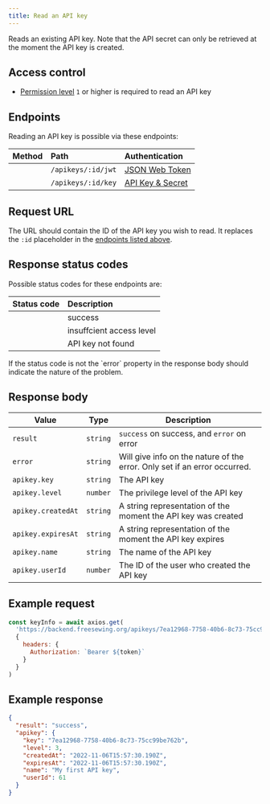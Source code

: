 ```yaml
---
title: Read an API key
---
```


Reads an existing API key. Note that the API secret can only be retrieved at
the moment the API key is created.

## Access control

- [Permission level](/reference/backend/rbac) `1` or higher is required to read an API key

## Endpoints

Reading an API key is possible via these endpoints:

| Method    | Path | Authentication |
| --------: | :--- | :------------- |
| <Method get /> | `/apikeys/:id/jwt` | [JSON Web Token](/reference/backend/authentication#jwt-authentication) |
| <Method get /> | `/apikeys/:id/key` | [API Key & Secret](/reference/backend/authentication#key-authentication) |

## Request URL

The URL should contain the ID of the API key you wish to read.
It replaces the `:id` placeholder in the [endpoints listed above](#endpoints).

## Response status codes

Possible status codes for these endpoints are:

| Status code | Description |
| ----------: | :---------- |
| <StatusCode status="200"/> | success |
| <StatusCode status="403"/> | insuffcient access level |
| <StatusCode status="404"/> | API key not found |

<Note>
If the status code is not <StatusCode status="200" /> the `error` property
in the response body should indicate the nature of the problem.
</Note>

## Response body

| Value               | Type     | Description |
| ------------------- | -------- | ----------- |
| `result`            | `string` | `success` on success, and `error` on error |
| `error`             | `string` | Will give info on the nature of the error. Only set if an error occurred. |
| `apikey.key`        | `string` | The API key |
| `apikey.level`      | `number` | The privilege level of the API key |
| `apikey.createdAt`  | `string` | A string representation of the moment the API key was created |
| `apikey.expiresAt`  | `string` | A string representation of the moment the API key expires |
| `apikey.name`       | `string` | The name of the API key |
| `apikey.userId`     | `number` | The ID of the user who created the API key |

## Example request

```js
const keyInfo = await axios.get(
  'https://backend.freesewing.org/apikeys/7ea12968-7758-40b6-8c73-75cc99be762b/jwt',
  {
    headers: {
      Authorization: `Bearer ${token}`
    }
  }
)
```

## Example response
```200.json
{
  "result": "success",
  "apikey": {
    "key": "7ea12968-7758-40b6-8c73-75cc99be762b",
    "level": 3,
    "createdAt": "2022-11-06T15:57:30.190Z",
    "expiresAt": "2022-11-06T15:57:30.190Z",
    "name": "My first API key",
    "userId": 61
  }
}
```
